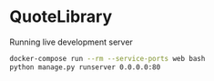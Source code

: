 # QuoteLibrary


Running live development server

```bash
docker-compose run --rm --service-ports web bash
python manage.py runserver 0.0.0.0:80
```
